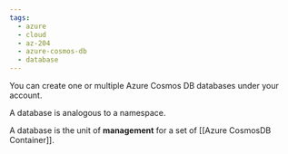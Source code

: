 ```yaml
---
tags:
  - azure
  - cloud
  - az-204
  - azure-cosmos-db
  - database
---
```


You can create one or multiple Azure Cosmos DB databases under your account.

A database is analogous to a namespace.

A database is the unit of **management** for a set of [[Azure CosmosDB Container]].

